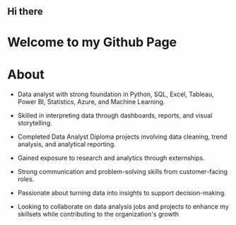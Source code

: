 ## Hi there
# Welcome to my Github Page<br/>

# About<br/>
* Data analyst with strong foundation in Python, SQL, Excel, Tableau, Power BI, Statistics, Azure, and Machine Learning.

* Skilled in interpreting data through dashboards, reports, and visual storytelling.

* Completed Data Analyst Diploma projects involving data cleaning, trend analysis, and analytical reporting.

* Gained exposure to research and analytics through externships.

* Strong communication and problem-solving skills from customer-facing roles.

* Passionate about turning data into insights to support decision-making.

* Looking to collaborate on data analysis jobs and projects to enhance my skillsets while contributing to the organization's growth
